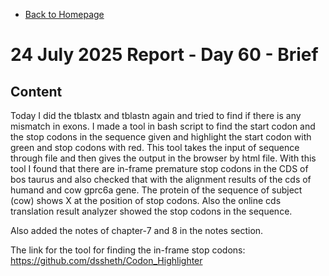 - [Back to Homepage](/README.md)

# 24 July 2025 Report - Day 60 - Brief

## Content

Today I did the tblastx and tblastn again and tried to find if there is any mismatch in exons. I made a tool in bash script to find the start codon and the stop codons in the sequence given and highlight the start codon with green and stop codons with red. This tool takes the input of sequence through file and then gives the output in the browser by html file. With this tool I found that there are  in-frame premature stop codons in the CDS of bos taurus and also checked that with the alignment results of the cds of humand and cow gprc6a gene. The protein of the sequence of subject (cow) shows X at the position of stop codons. Also the online cds translation result analyzer showed the stop codons in the sequence.       

Also added the notes of chapter-7 and 8 in the notes section.

The link for the tool for finding the in-frame stop codons: https://github.com/dssheth/Codon_Highlighter